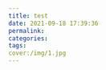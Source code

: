 ```yaml
---
title: test
date: 2021-09-18 17:39:36
permalink:
categories:
tags:
cover:/img/1.jpg
---
```


<!-- more -->

